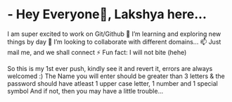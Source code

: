 # - Hey Everyone👋, Lakshya here...

 I am super excited to work on Git/Github
 🌱 I’m learning and exploring new things by day
 💞️ I’m looking to collaborate with different domains...
 📫 Just mail me, and we shall connect
 ⚡ Fun fact: I will not bite (hehe)

So this is my 1st ever push, kindly see it and revert it, errors are always welcomed :)
The Name you will enter should be greater than 3 letters & the password should have atleast 1 upper case letter, 1 number and 1 special symbol
And if not, then you may have a little trouble...